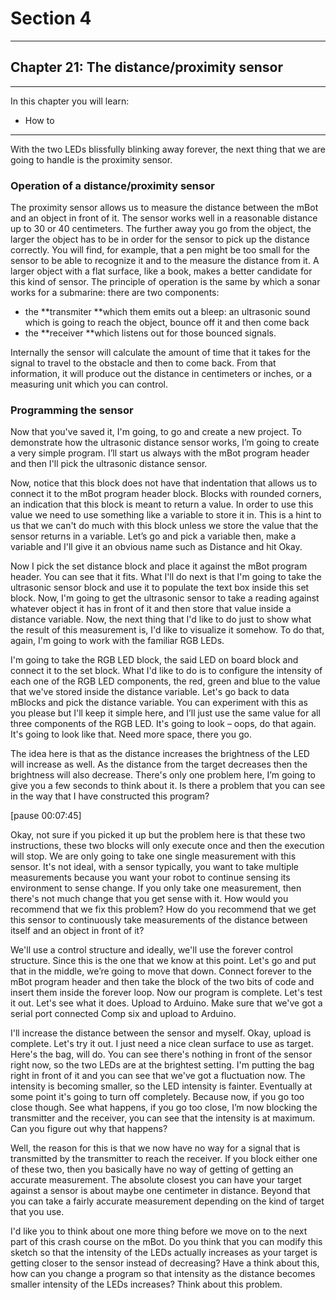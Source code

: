 # Section 4

---

## Chapter 21: The distance/proximity sensor

---

In this chapter you will learn:

* How to 

---

With the two LEDs blissfully blinking away forever, the next thing that we are going to handle is the proximity sensor.

### Operation of a distance/proximity sensor

The proximity sensor allows us to measure the distance between the mBot and an object in front of it. The sensor works well in a reasonable distance up to 30 or 40 centimeters. The further away you go from the object, the larger the object has to be in order for the sensor to pick up the distance correctly. You will find, for example, that a pen might be too small for the sensor to be able to recognize it and to the measure the distance from it. A larger object with a flat surface, like a book, makes a better candidate for this kind of sensor. The principle of operation is the same by which a sonar works for a submarine: there are two components:

* the **transmiter **which them emits out a bleep: an ultrasonic sound which is going to reach the object, bounce off it and then come back
* the **receiver **which listens out for those bounced signals.

Internally the sensor will calculate the amount of time that it takes for the signal to travel to the obstacle and then to come back. From that information, it will produce out the distance in centimeters or inches, or a measuring unit which you can control.

### Programming the sensor

 Now that you've saved it, I'm going, to go and create a new project. To demonstrate how the ultrasonic distance sensor works, I’m going to create a very simple program. I’ll start us always with the mBot program header and then I'll pick the ultrasonic distance sensor.

Now, notice that this block does not have that indentation that allows us to connect it to the mBot program header block. Blocks with rounded corners, an indication that this block is meant to return a value. In order to use this value we need to use something like a variable to store it in. This is a hint to us that we can't do much with this block unless we store the value that the sensor returns in a variable. Let’s go and pick a variable then, make a variable and I'll give it an obvious name such as Distance and hit Okay.

Now I pick the set distance block and place it against the mBot program header. You can see that it fits. What I'll do next is that I'm going to take the ultrasonic sensor block and use it to populate the text box inside this set block. Now, I'm going to get the ultrasonic sensor to take a reading against whatever object it has in front of it and then store that value inside a distance variable. Now, the next thing that I'd like to do just to show what the result of this measurement is, I'd like to visualize it somehow. To do that, again, I'm going to work with the familiar RGB LEDs.

I'm going to take the RGB LED block, the said LED on board block and connect it to the set block. What I'd like to do is to configure the intensity of each one of the RGB LED components, the red, green and blue to the value that we've stored inside the distance variable. Let's go back to data mBlocks and pick the distance variable. You can experiment with this as you please but I'll keep it simple here, and I’ll just use the same value for all three components of the RGB LED. It's going to look – oops, do that again. It's going to look like that. Need more space, there you go.

The idea here is that as the distance increases the brightness of the LED will increase as well. As the distance from the target decreases then the brightness will also decrease. There's only one problem here, I’m going to give you a few seconds to think about it. Is there a problem that you can see in the way that I have constructed this program?

\[pause 00:07:45\]

Okay, not sure if you picked it up but the problem here is that these two instructions, these two blocks will only execute once and then the execution will stop. We are only going to take one single measurement with this sensor. It's not ideal, with a sensor typically, you want to take multiple measurements because you want your robot to continue sensing its environment to sense change. If you only take one measurement, then there's not much change that you get sense with it. How would you recommend that we fix this problem? How do you recommend that we get this sensor to continuously take measurements of the distance between itself and an object in front of it?

We'll use a control structure and ideally, we'll use the forever control structure. Since this is the one that we know at this point. Let's go and put that in the middle, we’re going to move that down. Connect forever to the mBot program header and then take the block of the two bits of code and insert them inside the forever loop. Now our program is complete. Let's test it out. Let's see what it does. Upload to Arduino. Make sure that we've got a serial port connected Comp six and upload to Arduino.

I'll increase the distance between the sensor and myself. Okay, upload is complete. Let's try it out. I just need a nice clean surface to use as target. Here's the bag, will do. You can see there's nothing in front of the sensor right now, so the two LEDs are at the brightest setting. I'm putting the bag right in front of it and you can see that we've got a fluctuation now. The intensity is becoming smaller, so the LED intensity is fainter. Eventually at some point it's going to turn off completely. Because now, if you go too close though. See what happens, if you go too close, I’m now blocking the transmitter and the receiver, you can see that the intensity is at maximum. Can you figure out why that happens?

Well, the reason for this is that we now have no way for a signal that is transmitted by the transmitter to reach the receiver. If you block either one of these two, then you basically have no way of getting of getting an accurate measurement. The absolute closest you can have your target against a sensor is about maybe one centimeter in distance. Beyond that you can take a fairly accurate measurement depending on the kind of target that you use.

I'd like you to think about one more thing before we move on to the next part of this crash course on the mBot. Do you think that you can modify this sketch so that the intensity of the LEDs actually increases as your target is getting closer to the sensor instead of decreasing? Have a think about this, how can you change a program so that intensity as the distance becomes smaller intensity of the LEDs increases? Think about this problem.

